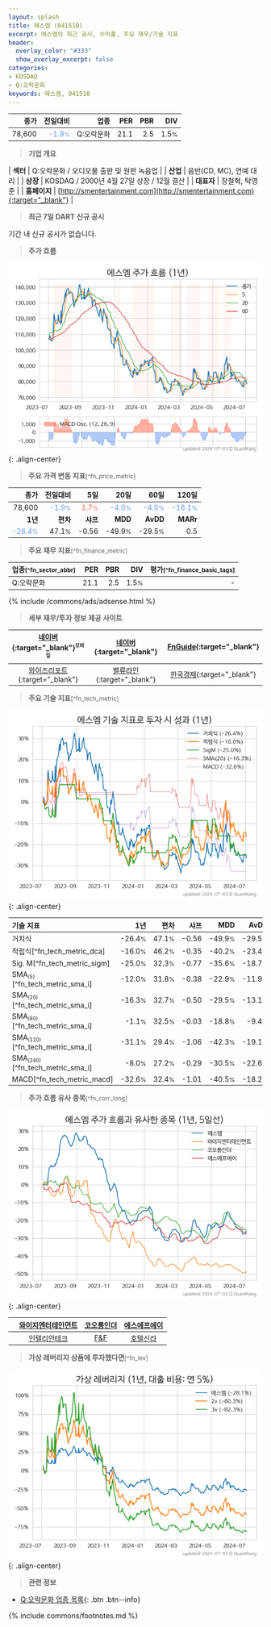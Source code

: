 ```yaml
---
layout: splash
title: 에스엠 (041510)
excerpt: 에스엠의 최근 공시, 수익률, 주요 재무/기술 지표
header:
  overlay_color: "#333"
  show_overlay_excerpt: false
categories:
- KOSDAQ
- Q:오락문화
keywords: 에스엠, 041510
---
```


| **종가** | **전일대비** | **업종** | **PER** | **PBR** | **DIV** |
| -------: | -----------: | -------: | ------: | ------: | ------: |
| 78,600 | <span style="color: cornflowerblue">-1.9<small>%</small></span> | Q:오락문화 | 21.1 | 2.5 | 1.5<small>%</small> |

<!-- more -->


> **기업 개요**<a id="company"></a>

| <span style="white-space:nowrap;">**섹터**</span> | Q:오락문화 / 오디오물 출판 및 원판 녹음업 |
| <span style="white-space:nowrap;">**산업**</span> | 음반(CD, MC), 연예 대리 |
| <span style="white-space:nowrap;">**상장**</span> | KOSDAQ / 2000년 4월 27일 상장 / 12월 결산 |
| <span style="white-space:nowrap;">**대표자**</span> | 장철혁, 탁영준 |
| <span style="white-space:nowrap;">**홈페이지**</span> | [http://smentertainment.com](http://smentertainment.com){:target="_blank"} |


> **최근 7일 DART 신규 공시**<a id="dart"></a>

기간 내 신규 공시가 없습니다.


> **주가 흐름**<a id="price"></a>

![041510](/stock/images/041510.png){: .align-center}


> **주요 가격 변동 지표**<small>[^fn_price_metric]</small>

| **종가** | **전일대비** | **5일** | **20일** | **60일** | **120일** |
| -------: | -----------: | ------: | -------: | -------: | --------: |
| 78,600 | <span style="color: cornflowerblue">-1.9<small>%</small></span> | <span style="color: tomato">1.7<small>%</small></span> | <span style="color: cornflowerblue">-4.0<small>%</small></span> | <span style="color: cornflowerblue">-4.0<small>%</small></span> | <span style="color: cornflowerblue">-16.1<small>%</small></span> |
| **1년** | **편차** | **샤프** | **MDD** | **AvDD** | **MARr** |
| <span style="color: cornflowerblue">-26.4<small>%</small></span> | 47.1<small>%</small> | -0.56 | -49.9<small>%</small> | -29.5<small>%</small> | 0.5 |


> **주요 재무 지표**<small>[^fn_finance_metric]</small>

| **업종**<small>[^fn_sector_abbr]</small> | **PER** | **PBR** | **DIV** | **평가**<small>[^fn_finance_basic_tags]</small> |
| :--------------------------------------- | ------: | ------: | ------: | ----------------------------------------------: |
| Q:오락문화 | 21.1 | 2.5 | 1.5<small>%</small> | - |



{% include /commons/ads/adsense.html %}

> **세부 재무/투자 정보 제공 사이트**

| [네이버](https://m.stock.naver.com/domestic/stock/041510/finance/summary){:target="_blank"}<sup><small>모바일</small></sup> | [네이버](https://finance.naver.com/item/coinfo.naver?code=041510){:target="_blank"} | [FnGuide](https://comp.fnguide.com/SVO2/ASP/SVD_Invest.asp?gicode=A041510&MenuYn=Y){:target="_blank"} |
| :---: | :---: | :---: |
| [와이즈리포트](https://comp.wisereport.co.kr/company/c1040001.aspx?cmp_cd=041510){:target="_blank"} | [밸류라인](https://www.valueline.co.kr/finance/summary/041510){:target="_blank"} | [한국경제](https://markets.hankyung.com/stock/041510/financial-summary){:target="_blank"} |


> **주요 기술 지표**<small>[^fn_tech_metric]</small>


![041510](/stock/images/041510_tech.png){: .align-center}

| **기술 지표** | **1년** | **편차** | **샤프** | **MDD** | **AvDD** |
| :------------ | ------: | -----------: | -------: | ------: | -------: |
| 거치식 | -26.4<small>%</small> | 47.1<small>%</small> | -0.56 | -49.9<small>%</small> | -29.5<small>%</small> |
| 적립식[^fn_tech_metric_dca] | -16.0<small>%</small> | 46.2<small>%</small> | -0.35 | -40.2<small>%</small> | -23.4<small>%</small> |
| Sig. M[^fn_tech_metric_sigm] | -25.0<small>%</small> | 32.3<small>%</small> | -0.77 | -35.6<small>%</small> | -18.7<small>%</small> |
| SMA<small><sub>(5)</sub></small>[^fn_tech_metric_sma_i] | -12.0<small>%</small> | 31.8<small>%</small> | -0.38 | -22.9<small>%</small> | -11.9<small>%</small> |
| SMA<small><sub>(20)</sub></small>[^fn_tech_metric_sma_i] | -16.3<small>%</small> | 32.7<small>%</small> | -0.50 | -29.5<small>%</small> | -13.1<small>%</small> |
| SMA<small><sub>(60)</sub></small>[^fn_tech_metric_sma_i] | -1.1<small>%</small> | 32.5<small>%</small> | -0.03 | -18.8<small>%</small> | -9.4<small>%</small> |
| SMA<small><sub>(120)</sub></small>[^fn_tech_metric_sma_i] | -31.1<small>%</small> | 29.4<small>%</small> | -1.06 | -42.3<small>%</small> | -19.1<small>%</small> |
| SMA<small><sub>(240)</sub></small>[^fn_tech_metric_sma_i] | -8.0<small>%</small> | 27.2<small>%</small> | -0.29 | -30.5<small>%</small> | -22.6<small>%</small> |
| MACD[^fn_tech_metric_macd] | -32.6<small>%</small> | 32.4<small>%</small> | -1.01 | -40.5<small>%</small> | -18.2<small>%</small> |


> **주가 흐름 유사 종목**<a id="corr"></a><small>[^fn_corr_long]</small>

![041510](/stock/images/041510_corr.png){: .align-center}

|       | [와이지엔터테인먼트](/122870/) | [코오롱인더](/120110/) | [에스에프에이](/056190/) |
| :---: | :------------------------------------: | :------------------------------------: | :------------------------------------: |
|       | [인텔리안테크](/189300/) | [F&F](/383220/) | [호텔신라](/008770/) |


> **가상 레버리지 상품에 투자했다면**<a id="2x"></a><small>[^fn_lev]</small>

![041510](/stock/images/041510_2x.png){: .align-center}


> **관련 정보**

- [Q:오락문화 업종 목록](/stats/sector/kosdaq_업종_오락문화_종목/){: .btn .btn--info}

{% include commons/footnotes.md %}